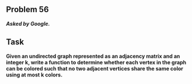## Problem 56
***Asked by Google.***
## Task
**Given an undirected graph represented as an adjacency matrix and an integer k, write a function to determine whether each vertex in the graph can be colored such that no two adjacent vertices share the same color using at most k colors.**
